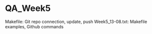 # QA_Week5

Makefile: Git repo connection, update, push
Week5_13-08.txt: Makefile examples, Github commands
